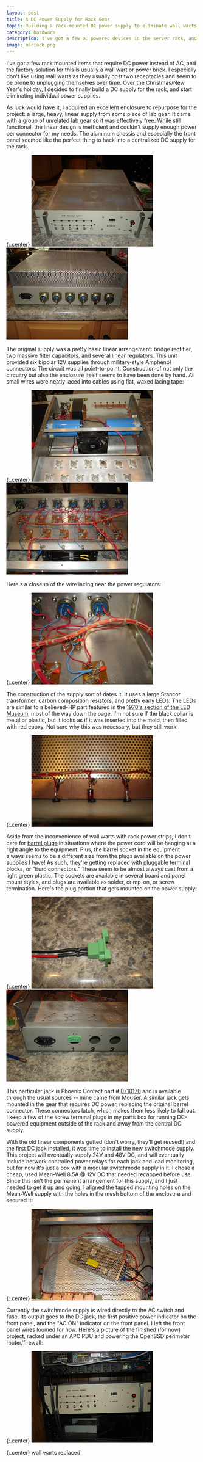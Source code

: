 ```yaml
---
layout: post
title: A DC Power Supply for Rack Gear
topic: Building a rack-mounted DC power supply to eliminate wall warts
category: hardware
description: I've got a few DC powered devices in the server rack, and wanted a way to get rid of multiple plug packs, wall warts, and/or power bricks. This is Part 1 in a larger project to provide remote power cycling and load monitoring of the stuff sitting in the rack. A surplus linear supply is gutted and refitted with modular switchmode supplies.
image: mariadb.png
---
```


I've got a few rack mounted items that require DC power instead of AC, and the factory solution for this is usually a wall wart or power brick. I especially don't like using wall warts as they usually cost two receptacles and seem to be prone to unplugging themselves over time. Over the Christmas/New Year's holiday, I decided to finally build a DC supply for the rack, and start eliminating individual power supplies.

As luck would have it, I acquired an excellent enclosure to repurpose for the project: a large, heavy, linear supply from some piece of lab gear. It came with a group of unrelated lab gear so it was effectively free. While still functional, the linear design is inefficient and couldn't supply enough power per connector for my needs. The aluminum chassis and especially the front panel seemed like the perfect thing to hack into a centralized DC supply for the rack.

{:.center}
[![Original power supply, front panel](/images/hardware/rack_dc_supply/scaled/original_front.jpg)](/images/hardware/rack_dc_supply/original_front.jpg) [![Original power supply, inside](/images/hardware/rack_dc_supply/scaled/original_back.jpg)](/images/hardware/rack_dc_supply/original_back.jpg) 

The original supply was a pretty basic linear arrangement: bridge rectifier, two massive filter capacitors, and several linear regulators. This unit provided six bipolar 12V supplies through military-style Amphenol connectors. The circuit was all point-to-point. Construction of not only the circuitry but also the enclosure itself seems to have been done by hand. All small wires were neatly laced into cables using flat, waxed lacing tape:

{:.center}
[![Original component placement](/images/hardware/rack_dc_supply/scaled/original_inside.jpg)](/images/hardware/rack_dc_supply/original_inside.jpg) [![Original wiring](/images/hardware/rack_dc_supply/scaled/original_wiring.jpg)](/images/hardware/rack_dc_supply/original_wiring.jpg) 

Here's a closeup of the wire lacing near the power regulators:

{:.center}
[![Wire lacing closeup](/images/hardware/rack_dc_supply/scaled/lacing.jpg)](/images/hardware/rack_dc_supply/lacing.jpg)

The construction of the supply sort of dates it. It uses a large Stancor transformer, carbon composition resistors, and pretty early LEDs. The LEDs are similar to a believed-HP part featured in the [1970's section of the LED Museum](http://ledmuseum.candlepower.us/1970-3.htm), most of the way down the page. I'm not sure if the black collar is metal or plastic, but it looks as if it was inserted into the mold, then filled with red epoxy. Not sure why this was necessary, but they still work!

{:.center}
[![Old LEDs](/images/hardware/rack_dc_supply/scaled/old_leds.jpg)](/images/hardware/rack_dc_supply/old_leds.jpg)

Aside from the inconvenience of wall warts with rack power strips, I don't care for [barrel plugs](https://en.wikipedia.org/wiki/Coaxial_power_connector) in situations where the power cord will be hanging at a right angle to the equipment. Plus, the barrel socket in the equipment always seems to be a different size from the plugs available on the power supplies I have! As such, they're getting replaced with pluggable terminal blocks, or "Euro connectors." These seem to be almost always cast from a light green plastic. The sockets are available in several board and panel mount styles, and plugs are available as solder, crimp-on, or screw termination. Here's the plug portion that gets mounted on the power supply:

{:.center}
[![DC jack with leads](/images/hardware/rack_dc_supply/scaled/dc_jack.jpg)](/images/hardware/rack_dc_supply/dc_jack.jpg) [![DC jack installed](/images/hardware/rack_dc_supply/scaled/jack_installed.jpg)](/images/hardware/rack_dc_supply/jack_installed.jpg)

This particular jack is Phoenix Contact part # [0710170](http://www.phoenixcontact.com/us/products/0710170/pdf) and is available through the usual sources -- mine came from Mouser. A similar jack gets mounted in the gear that requires DC power, replacing the original barrel connector. These connectors latch, which makes them less likely to fall out. I keep a few of the screw terminal plugs in my parts box for running DC-powered equipment outside of the rack and away from the central DC supply.

With the old linear components gutted (don't worry, they'll get reused!) and the first DC jack installed, it was time to install the new switchmode supply. This project will eventually supply 24V and 48V DC, and will eventually include network controlled power relays for each jack and load monitoring, but for now it's just a box with a modular switchmode supply in it. I chose a cheap, used Mean-Well 8.5A @ 12V DC that needed recapped before use. Since this isn't the permanent arrangement for this supply, and I just needed to get it up and going, I aligned the tapped mounting holes on the Mean-Well supply with the holes in the mesh bottom of the enclosure and secured it:

{:.center}
[![Nothing more permanent than a temporary solution](/images/hardware/rack_dc_supply/scaled/switchmode_supply.jpg)](/images/hardware/rack_dc_supply/switchmode_supply.jpg)

Currently the switchmode supply is wired directly to the AC switch and fuse. Its output goes to the DC jack, the first positive power indicator on the front panel, and the "AC ON" indicator on the front panel. I left the front panel wires loomed for now. Here's a picture of the finished (for now) project, racked under an APC PDU and powering the OpenBSD perimeter router/firewall:

{:.center}
[![Racked](/images/hardware/rack_dc_supply/scaled/installed.jpg)](/images/hardware/rack_dc_supply/installed.jpg)

{:.center}
<span><script language="javascript" src="https://services.theglitchworks.net/counters/rackmount_supply"></script> wall warts replaced</span>